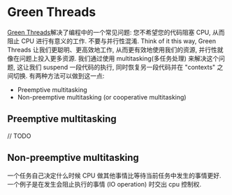 # Green Threads
[Green Threads](https://cfsamson.gitbook.io/green-threads-explained-in-200-lines-of-rust/green-threads)解决了编程中的一个常见问题: 您不希望您的代码阻塞 CPU, 从而阻止 CPU 进行有意义的工作.
不要与并行性混淆. Think of it this way, Green Threads 让我们更聪明、更高效地工作, 从而更有效地使用我们的资源, 并行性就像在问题上投入更多资源.
我们通过使用 multitasking(多任务处理) 来解决这个问题, 这让我们 suspend 一段代码的执行, 同时恢复另一段代码并在 "contexts" 之间切换. 有两种方法可以做到这一点: 
* Preemptive multitasking
* Non-preemptive multitasking (or cooperative multitasking)

## Preemptive multitasking
// TODO

## Non-preemptive multitasking
一个任务自己决定什么时候 CPU 做其他事情比等待当前任务中发生的事情更好. 一个例子是在发生会阻止执行的事情 (IO operation) 时交出 cpu 控制权.
